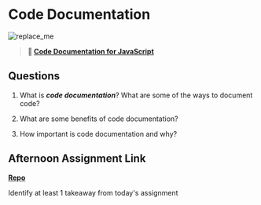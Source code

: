 # Code Documentation

![replace_me](https://codeworks.blob.core.windows.net/public/assets/img/illustrations/placeholder.svg)

> **📖 [Code Documentation for JavaScript](https://codeworksacademy.com/fs-student-guide/resources/wk7/02-JSDocs)**

## Questions

1. What is ***code documentation***? What are some of the ways to document code?

2. What are some benefits of code documentation?

3. How important is code documentation and why?

## Afternoon Assignment Link

**[Repo](https://github.com/uwilledw/<ASSIGNMENT_REPO>)**

Identify at least 1 takeaway from today's assignment
